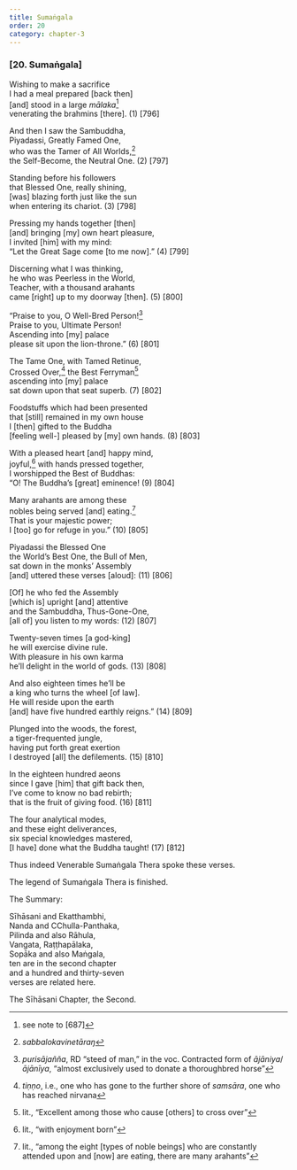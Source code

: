 ```yaml
---
title: Sumaṅgala
order: 20
category: chapter-3
---
```


### \[20. Sumaṅgala\]

Wishing to make a sacrifice  
I had a meal prepared \[back then\]  
\[and\] stood in a large *mālaka*[^1]  
venerating the brahmins \[there\]. (1) \[796\]

And then I saw the Sambuddha,  
Piyadassi, Greatly Famed One,  
who was the Tamer of All Worlds,[^2]  
the Self-Become, the Neutral One. (2) \[797\]

Standing before his followers  
that Blessed One, really shining,  
\[was\] blazing forth just like the sun  
when entering its chariot. (3) \[798\]

Pressing my hands together \[then\]  
\[and\] bringing \[my\] own heart pleasure,  
I invited \[him\] with my mind:  
“Let the Great Sage come \[to me now\].” (4) \[799\]

Discerning what I was thinking,  
he who was Peerless in the World,  
Teacher, with a thousand arahants  
came \[right\] up to my doorway \[then\]. (5) \[800\]

“Praise to you, O Well-Bred Person![^3]  
Praise to you, Ultimate Person!  
Ascending into \[my\] palace  
please sit upon the lion-throne.” (6) \[801\]

The Tame One, with Tamed Retinue,  
Crossed Over,[^4] the Best Ferryman[^5]  
ascending into \[my\] palace  
sat down upon that seat superb. (7) \[802\]

Foodstuffs which had been presented  
that \[still\] remained in my own house  
I \[then\] gifted to the Buddha  
\[feeling well-\] pleased by \[my\] own hands. (8) \[803\]

With a pleased heart \[and\] happy mind,  
joyful,[^6] with hands pressed together,  
I worshipped the Best of Buddhas:  
“O! The Buddha’s \[great\] eminence! (9) \[804\]

Many arahants are among these  
nobles being served \[and\] eating.[^7]  
That is your majestic power;  
I \[too\] go for refuge in you.” (10) \[805\]

Piyadassi the Blessed One  
the World’s Best One, the Bull of Men,  
sat down in the monks’ Assembly  
\[and\] uttered these verses \[aloud\]: (11) \[806\]

\[Of\] he who fed the Assembly  
\[which is\] upright \[and\] attentive  
and the Sambuddha, Thus-Gone-One,  
\[all of\] you listen to my words: (12) \[807\]

Twenty-seven times \[a god-king\]  
he will exercise divine rule.  
With pleasure in his own karma  
he’ll delight in the world of gods. (13) \[808\]

And also eighteen times he’ll be  
a king who turns the wheel \[of law\].  
He will reside upon the earth  
\[and\] have five hundred earthly reigns.” (14) \[809\]

Plunged into the woods, the forest,  
a tiger-frequented jungle,  
having put forth great exertion  
I destroyed \[all\] the defilements. (15) \[810\]

In the eighteen hundred aeons  
since I gave \[him\] that gift back then,  
I’ve come to know no bad rebirth;  
that is the fruit of giving food. (16) \[811\]

The four analytical modes,  
and these eight deliverances,  
six special knowledges mastered,  
\[I have\] done what the Buddha taught! (17) \[812\]

Thus indeed Venerable Sumaṅgala Thera spoke these verses.

The legend of Sumaṅgala Thera is finished.

The Summary:

Sīhāsani and Ekatthambhi,  
Nanda and <span class="diacritics" data-state="on">C</span><span class="no-diacritics" data-state="off">Ch</span>ulla-Panthaka,  
Pilinda and also Rāhula,  
Vangata, Raṭṭhapālaka,  
Sopāka and also Maṅgala,  
ten are in the second chapter  
and a hundred and thirty-seven  
verses are related here.

The Sīhāsani Chapter, the Second.

[^1]: see note to \[687\]

[^2]: *sabbalokavinetāraŋ*

[^3]: *purisājañña*, RD “steed of man,” in the voc. Contracted form of *ājāniya*/*ājānīya*, “almost exclusively used to donate a thoroughbred horse”

[^4]: *tiṇṇo*, i.e., one who has gone to the further shore of *samsāra*, one who has reached nirvana

[^5]: lit., “Excellent among those who cause \[others\] to cross over”

[^6]: lit., “with enjoyment born”

[^7]: lit., “among the eight \[types of noble beings\] who are constantly attended upon and \[now\] are eating, there are many arahants”

